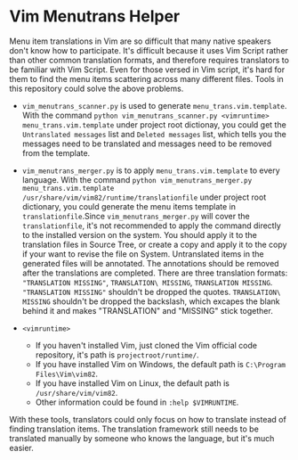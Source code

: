 # Vim Menutrans Helper

 Menu item translations in Vim are so difficult that many native speakers don't
 know how to participate. It's difficult because it uses Vim Script rather than
 other common translation formats, and therefore requires translators to be
 familiar with Vim Script. Even for those versed in Vim script, it's hard for
 them to find the menu items scattering across many different files. Tools in
 this repository could solve the above problems.


* `vim_menutrans_scanner.py` is used to generate `menu_trans.vim.template`.
  With the command
 `python vim_menutrans_scanner.py <vimruntime> menu_trans.vim.template`
  under project root dictionay, you could get the `Untranslated messages`
  list and `Deleted messages` list, which tells you the messages need
  to be translated and messages need to be removed from the template.

* `vim_menutrans_merger.py` is to apply `menu_trans.vim.template` to every
  language. With the command
  `python vim_menutrans_merger.py menu_trans.vim.template /usr/share/vim/vim82/runtime/translationfile`
  under project root dictionary, you could generate the menu
  items template in `translationfile`.Since `vim_menutrans_merger.py` will cover
  the `translationfile`, it's not recommended to apply the command directly to
  the installed version on the system. You should apply it to the translation
  files in Source Tree, or create a copy and apply it to the copy if your want
  to revise the file on System. Untranslated items in the generated files will
  be annotated. The annotations should be removed after the translations are
  completed. There are three translation formats: `"TRANSLATION MISSING"`,
  `TRANSLATION\ MISSING`, `TRANSLATION MISSING`. `"TRANSLATION MISSING"`
  shouldn't be dropped the quotes. `TRANSLATION\ MISSING` shouldn't be dropped
  the backslash, which excapes the blank behind it and makes "TRANSLATION" and
  "MISSING" stick together.

* `<vimruntime>`   
    + If you haven't installed Vim, just cloned the Vim official code
      repository, it's path is `projectroot/runtime/`.
    + If you have installed Vim on Windows, the default path is
      `C:\Program Files\Vim\vim82`.
    + If you have installed Vim on Linux, the default path is
      `/usr/share/vim/vim82`.
    + Other information could be found in `:help $VIMRUNTIME`.

With these tools, translators could only focus on how to translate instead of
finding translation items. The translation framework still needs to be
translated manually by someone who knows the language, but it's much easier.
